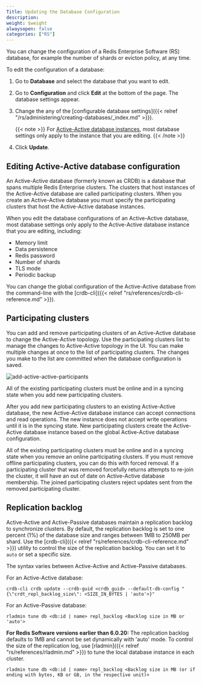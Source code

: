 ```yaml
---
Title: Updating the Database Configuration
description:
weight: $weight
alwaysopen: false
categories: ["RS"]
---
```

You can change the configuration of a Redis Enterprise Software (RS) database, for example the number of shards or evicton policy, at any time.<!--more-->

To edit the configuration of a database:

1. Go to **Database** and select the database that you want to edit.
1. Go to **Configuration** and click **Edit** at the bottom of the page.
    The database settings appear.
1. Change the any of the [configurable database settings]({{< relref "/rs/administering/creating-databases/_index.md" >}}).

    {{< note >}}
For [Active-Active database instances](#updating-crdb-configuration), most database settings only apply to the instance that you are editing.
    {{< /note >}}

1. Click **Update**.

## Editing Active-Active database configuration

An Active-Active database (formerly known as CRDB) is a database that spans multiple Redis Enterprise clusters.
The clusters that host instances of the Active-Active database are called participating clusters.
When you create an Active-Active database you must specify the participating clusters that host the Active-Active database instances.

When you edit the database configurations of an Active-Active database,
most database settings only apply to the Active-Active database instance that you are editing, including:

- Memory limit
- Data persistence
- Redis password
- Number of shards
- TLS mode
- Periodic backup

You can change the global configuration of the Active-Active database from the command-line with the [crdb-cli]({{< relref "rs/references/crdb-cli-reference.md" >}}).

## Participating clusters

You can add and remove participating clusters of an Active-Active database to change the Active-Active topology.
Use the participating clusters list to manage the changes to Active-Active topology in the UI.
You can make multiple changes at once to the list of participating clusters.
The changes you make to the list are committed when the database configuration is saved.

![add-active-active-participants](/images/rs/add-active-active-participants.png)

All of the existing participating clusters must be online and in a syncing state when you add new participating clusters.

After you add new participating clusters to an existing Active-Active database,
the new Active-Active database instance can accept connections and read operations.
The new instance does not accept write operations until it is in the syncing state.
New participating clusters create the Active-Active database instance based on the global Active-Active database configuration.

All of the existing participating clusters must be online and in a syncing state when you remove an online participating clusters.
If you must remove offline participating clusters, you can do this with forced removal.
If a participating cluster that was removed forcefully returns attempts to re-join the cluster,
it will have an out of date on Active-Active database membership.
The joined participating clusters reject updates sent from the removed participating cluster.

## Replication backlog

Active-Active and Active-Passive databases maintain a replication backlog to synchronize clusters.
By default, the replication backlog is set to one percent (1%) of the database size and ranges between 1MB to 250MB per shard.
Use the [crdb-cli]({{< relref "rs/references/crdb-cli-reference.md" >}}) utility to control the size of the replication backlog.  You can set it to `auto` or set a specific size.  

The syntax varies between Active-Active and Active-Passive databases. 

For an Active-Active database:
```text
crdb-cli crdb update --crdb-guid <crdb_guid> --default-db-config "{\"crdt_repl_backlog_size\": <SIZE_IN_BYTES | 'auto'>}"
```

For an Active-Passive database:
```text
rladmin tune db <db:id | name> repl_backlog <Backlog size in MB or 'auto'>
```

**For Redis Software versions earlier than 6.0.20:**
The replication backlog defaults to 1MB and cannot be set dynamically with 'auto' mode.
To control the size of the replication log, use [rladmin]({{< relref "rs/references/rladmin.md" >}}) to tune the local database instance in each cluster.
```text
rladmin tune db <db:id | name> repl_backlog <Backlog size in MB (or if ending with bytes, KB or GB, in the respective unit)>
```
